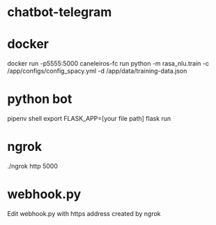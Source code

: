 # chatbot-telegram

# docker
docker run -p5555:5000 caneleiros-fc run python -m rasa_nlu.train -c /app/configs/config_spacy.yml -d /app/data/training-data.json

# python bot
pipenv shell
export FLASK_APP=[your file path]
flask run

# ngrok
./ngrok http 5000

# webhook.py
Edit webhook.py with https address created by ngrok
